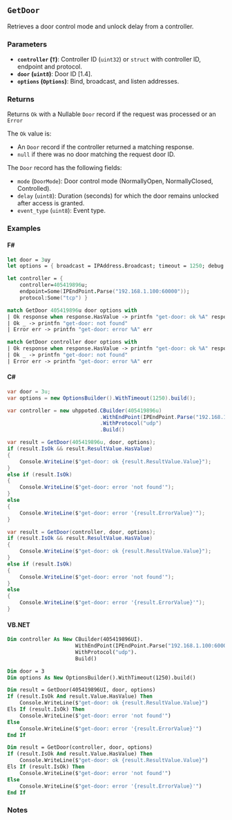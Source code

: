 ## `GetDoor`

Retrieves a door control mode and unlock delay from a controller.

### Parameters
- **`controller` (`T`)**: Controller ID (`uint32`) or `struct` with controller ID, endpoint and protocol.
- **`door` (`uint8`)**: Door ID [1.4].
- **`options` (`Options`)**: Bind, broadcast, and listen addresses.

### Returns
Returns `Ok` with a Nullable `Door` record if the request was processed or an `Error` 

The `Ok` value is:
- An `Door` record if the controller returned a matching response.
- `null` if there was no door matching the request door ID.

The `Door` record has the following fields:
  - `mode` (`DoorMode`): Door control mode (NormallyOpen, NormallyClosed, Controlled).
  - `delay` (`uint8`): Duration (seconds) for which the door remains unlocked after access is granted.
  - `event_type` (`uint8`): Event type.


### Examples

#### F#
```fsharp
let door = 3uy
let options = { broadcast = IPAddress.Broadcast; timeout = 1250; debug = true }

let controller = { 
    controller=405419896u; 
    endpoint=Some(IPEndPoint.Parse("192.168.1.100:60000")); 
    protocol:Some("tcp") }

match GetDoor 405419896u door options with
| Ok response when response.HasValue -> printfn "get-door: ok %A" response.Value
| Ok _ -> printfn "get-door: not found"
| Error err -> printfn "get-door: error %A" err

match GetDoor controller door options with
| Ok response when response.HasValue -> printfn "get-door: ok %A" response.Value
| Ok _ -> printfn "get-door: not found"
| Error err -> printfn "get-door: error %A" err
```

#### C#
```csharp
var door = 3u;
var options = new OptionsBuilder().WithTimeout(1250).build();

var controller = new uhppoted.CBuilder(405419896u)
                              .WithEndPoint(IPEndPoint.Parse("192.168.1.100:60000"))
                              .WithProtocol("udp")
                              .Build()

var result = GetDoor(405419896u, door, options);
if (result.IsOk && result.ResultValue.HasValue)
{
    Console.WriteLine($"get-door: ok {result.ResultValue.Value}");
}
else if (result.IsOk)
{
    Console.WriteLine($"get-door: error 'not found'");
}
else
{
    Console.WriteLine($"get-door: error '{result.ErrorValue}'");
}

var result = GetDoor(controller, door, options);
if (result.IsOk && result.ResultValue.HasValue)
{
    Console.WriteLine($"get-door: ok {result.ResultValue.Value}");
}
else if (result.IsOk)
{
    Console.WriteLine($"get-door: error 'not found'");
}
else
{
    Console.WriteLine($"get-door: error '{result.ErrorValue}'");
}
```

#### VB.NET
```vb
Dim controller As New CBuilder(405419896UI).
                      WithEndPoint(IPEndPoint.Parse("192.168.1.100:60000")).
                      WithProtocol("udp").
                      Build()

Dim door = 3
Dim options As New OptionsBuilder().WithTimeout(1250).build()

Dim result = GetDoor(405419896UI, door, options)
If (result.IsOk And result.Value.HasValue) Then
    Console.WriteLine($"get-door: ok {result.ResultValue.Value}")
Els If (result.IsOk) Then
    Console.WriteLine($"get-door: error 'not found'")
Else
    Console.WriteLine($"get-door: error '{result.ErrorValue}'")
End If

Dim result = GetDoor(controller, door, options)
If (result.IsOk And result.Value.HasValue) Then
    Console.WriteLine($"get-door: ok {result.ResultValue.Value}")
Els If (result.IsOk) Then
    Console.WriteLine($"get-door: error 'not found'")
Else
    Console.WriteLine($"get-door: error '{result.ErrorValue}'")
End If
```

### Notes
